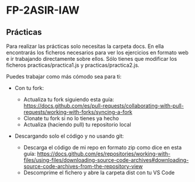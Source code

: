 # FP-2ASIR-IAW
## Prácticas
Para realizar las prácticas solo necesitas la carpeta docs.
En ella encontrarás los ficheros necesarios para ver los ejercicios en formato web e ir trabajando directamente sobre ellos.
Sólo tienes que modificar los ficheros practicas/practica1.js y practicas/practica2.js.

Puedes trabajar como más cómodo sea para ti:

- Con tu fork:
  - Actualiza tu fork siguiendo esta guía: <https://docs.github.com/es/pull-requests/collaborating-with-pull-requests/working-with-forks/syncing-a-fork>
  - Clonate tu fork si no lo tienes ya hecho
  - Actualiza (haciendo pull) tu repositorio local

- Descargando solo el código y no usando git:
  - Descarga el código de mi repo en formato zip como dice en esta guía: <https://docs.github.com/es/repositories/working-with-files/using-files/downloading-source-code-archives#downloading-source-code-archives-from-the-repository-view>
  - Descomprime el fichero y abre la carpeta dist con tu VS Code
